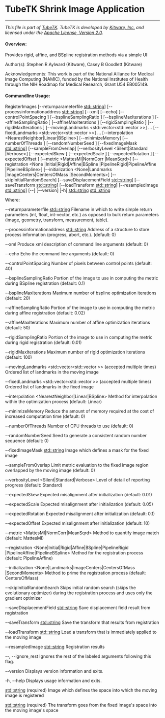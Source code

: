 TubeTK Shrink Image Application
=============================

---
*This file is part of [TubeTK](http://www.tubetk.org). TubeTK is developed by [Kitware, Inc.](http://www.kitware.com) and licensed under the [Apache License, Version 2.0](http://www.apache.org/licenses/LICENSE-2.0).*

#### Overview:

Provides rigid, affine, and BSpline registration methods via a simple UI

Author(s): Stephen R Aylward (Kitware), Casey B Goodlett (Kitware)

Acknowledgements: This work is part of the National Alliance for Medical
   Image Computing (NAMIC), funded by the National Institutes of Health
   through the NIH Roadmap for Medical Research, Grant U54 EB005149.

#### Commandline Usage:

   RegisterImages   [--returnparameterfile
                    <std::string>]
                    [--processinformationaddress
                    <std::string>] [--xml] [--echo]
                    [--controlPointSpacing <int>]
                    [--bsplineSamplingRatio <float>]
                    [--bsplineMaxIterations <int>]
                    [--affineSamplingRatio <float>]
                    [--affineMaxIterations <int>]
                    [--rigidSamplingRatio <float>]
                    [--rigidMaxIterations <int>]
                    [--movingLandmarks
                    <std::vector<std::vector<float> >>]
                    ...  [--fixedLandmarks
                    <std::vector<std::vector<float> >>]
                    ...  [--interpolation
                    <NearestNeighbor|Linear|BSpline>]
                    [--minimizeMemory]
                    [--numberOfThreads <int>]
                    [--randomNumberSeed <int>]
                    [--fixedImageMask <std::string>]
                    [--sampleFromOverlap]
                    [--verbosityLevel <Silent|Standard
                    |Verbose>] [--expectedSkew <float>]
                    [--expectedScale <float>]
                    [--expectedRotation <float>]
                    [--expectedOffset <float>]
                    [--metric <MattesMI|NormCorr
                    |MeanSqrd>] [--registration <None
                    |Initial|Rigid|Affine|BSpline
                    |PipelineRigid|PipelineAffine
                    |PipelineBSpline>]
                    [--initialization <None|Landmarks
                    |ImageCenters|CentersOfMass
                    |SecondMoments>]
                    [--skipInitialRandomSearch]
                    [--saveDisplacementField
                    <std::string>] [--saveTransform
                    <std::string>] [--loadTransform
                    <std::string>] [--resampledImage
                    <std::string>] [--] [--version]
                    [-h] <std::string> <std::string>


Where:

   --returnparameterfile <std::string>
     Filename in which to write simple return parameters (int, float,
     int-vector, etc.) as opposed to bulk return parameters (image,
     geometry, transform, measurement, table).

   --processinformationaddress <std::string>
     Address of a structure to store process information (progress, abort,
     etc.). (default: 0)

   --xml
     Produce xml description of command line arguments (default: 0)

   --echo
     Echo the command line arguments (default: 0)

   --controlPointSpacing <int>
     Number of pixels between control points (default: 40)

   --bsplineSamplingRatio <float>
     Portion of the image to use in computing the metric during BSpline
     registration (default: 0.1)

   --bsplineMaxIterations <int>
     Maximum number of bspline optimization iterations (default: 20)

   --affineSamplingRatio <float>
     Portion of the image to use in computing the metric during affine
     registration (default: 0.02)

   --affineMaxIterations <int>
     Maximum number of affine optimization iterations (default: 50)

   --rigidSamplingRatio <float>
     Portion of the image to use in computing the metric during rigid
     registration (default: 0.01)

   --rigidMaxIterations <int>
     Maximum number of rigid optimization iterations (default: 100)

   --movingLandmarks <std::vector<std::vector<float> >>  (accepted multiple
      times)
     Ordered list of landmarks in the moving image

   --fixedLandmarks <std::vector<std::vector<float> >>  (accepted multiple
      times)
     Ordered list of landmarks in the fixed image

   --interpolation <NearestNeighbor|Linear|BSpline>
     Method for interpolation within the optimization process (default:
     Linear)

   --minimizeMemory
     Reduce the amount of memory required at the cost of increased
     computation time (default: 0)

   --numberOfThreads <int>
     Number of CPU threads to use (default: 0)

   --randomNumberSeed <int>
     Seed to generate a consistent random number sequence (default: 0)

   --fixedImageMask <std::string>
     Image which defines a mask for the fixed image

   --sampleFromOverlap
     Limit metric evaluation to the fixed image region overlapped by the
     moving image (default: 0)

   --verbosityLevel <Silent|Standard|Verbose>
     Level of detail of reporting progress (default: Standard)

   --expectedSkew <float>
     Expected misalignment after initialization (default: 0.01)

   --expectedScale <float>
     Expected misalignment after initialization (default: 0.05)

   --expectedRotation <float>
     Expected misalignment after initialization (default: 0.1)

   --expectedOffset <float>
     Expected misalignment after initialization (default: 10)

   --metric <MattesMI|NormCorr|MeanSqrd>
     Method to quantify image match (default: MattesMI)

   --registration <None|Initial|Rigid|Affine|BSpline|PipelineRigid
      |PipelineAffine|PipelineBSpline>
     Method for the registration process (default: PipelineAffine)

   --initialization <None|Landmarks|ImageCenters|CentersOfMass
      |SecondMoments>
     Method to prime the registration process (default: CentersOfMass)

   --skipInitialRandomSearch
     Skips initial random search (skips the evolutionary optimizer) during
     the registration process and uses only the gradient optimizer

   --saveDisplacementField <std::string>
     Save displacement field result from registration

   --saveTransform <std::string>
     Save the transform that results from registration

   --loadTransform <std::string>
     Load a transform that is immediately applied to the moving image

   --resampledImage <std::string>
     Registration results

   --,  --ignore_rest
     Ignores the rest of the labeled arguments following this flag.

   --version
     Displays version information and exits.

   -h,  --help
     Displays usage information and exits.

   <std::string>
     (required)  Image which defines the space into which the moving image
     is registered

   <std::string>
     (required)  The transform goes from the fixed image's space into the
     moving image's space
